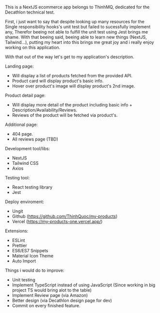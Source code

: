 
This is a NextJS ecommerce app belongs to ThinhMQ, dedicated for the Decathlon technical test.

First, i just want to say that despite looking up many resources for the Single responsibility hooks's unit test but failed to sucessfully implement any,
Therefor beeing not able to fulfill the unit test using Jest brings me shame.
With that beeing said, beeing able to learn new things (NextJS, Tailwind...), putting my heart into this brings me great joy and i really enjoy working on this application.

With that out of the way let's get to my application's description.

Landing page:
- Will display a list of products fetched from the provided API.
- Product card will display product's basic info.
- Hover over product's image will display product's 2nd image.

Product detail page:
- Will display more detail of the product including basic info + Description/Availability/Reviews.
- Reviews of the product will be fetched via product's.

Additional page:
- 404 page.
- All reviews page (TBD)

Development tool/libs:
- NextJS
- Tailwind CSS
- Axios

Testing tool:
- React testing library
- Jest

Deploy enviroment:
- Ungit
- Github (https://github.com/ThinhQuoc/my-products)
- Vercel (https://my-products-one.vercel.app/)

Extensions:
- ESLint
- Prettier
- ES6/ES7 Snippets
- Material Icon Theme
- Auto Import

Things i would do to improve:
- Unit testing
- Implement TypeScript instead of using JavaScript (Since working in big project TS would bring alot to the table)
- Implement Review page (via Amazon)
- Better design (via Decathlon design page for dev)
- Commit on every finished feature.